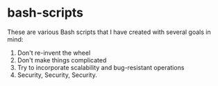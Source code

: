 # bash-scripts

These are various Bash scripts that I have created with several goals in mind:
1. Don't re-invent the wheel
2. Don't make things complicated
3. Try to incorporate scalability and bug-resistant operations
4. Security, Security, Security.
